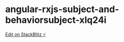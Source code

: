 # angular-rxjs-subject-and-behaviorsubject-xlq24i

[Edit on StackBlitz ⚡️](https://stackblitz.com/edit/angular-rxjs-subject-and-behaviorsubject-xlq24i)